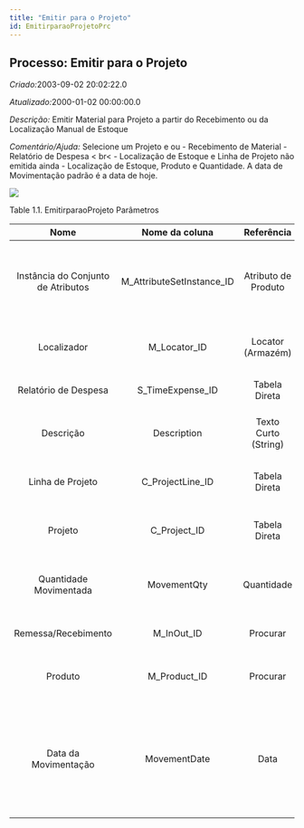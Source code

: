 ```yaml
---
title: "Emitir para o Projeto"
id: EmitirparaoProjetoPrc
---
```

<div id="d84163e1" class="section chapter">

<div class="titlepage">

<div>

<div>

## Processo: Emitir para o Projeto

</div>

</div>

</div>

<span class="emphasis"> *Criado:*</span>2003-09-02 20:02:22.0

<span class="emphasis">*Atualizado:*</span>2000-01-02 00:00:00.0

<span class="emphasis"> *Descrição:* </span>Emitir Material para Projeto
a partir do Recebimento ou da Localização Manual de Estoque

<span class="emphasis"> *Comentário/Ajuda:* </span>Selecione um Projeto
e ou - Recebimento de Material - Relatório de Despesa \< br\< -
Localização de Estoque e Linha de Projeto não emitida ainda -
Localização de Estoque, Produto e Quantidade. A data de Movimentação
padrão é a data de hoje.

![](/img/manual/EmitirparaoProjeto.png)

<div id="d84163e22" class="table">

<div class="table-title">

Table 1.1. EmitirparaoProjeto
Parâmetros

</div>

<div class="table-contents">

|                Nome                |       Nome da coluna        |      Referência      | Valores(Padrão) |                                Descrição                                 |                                                                                     Comentário/Ajuda                                                                                      |
| :--------------------------------: | :-------------------------: | :------------------: | :-------------: | :----------------------------------------------------------------------: | :---------------------------------------------------------------------------------------------------------------------------------------------------------------------------------------: |
| Instância do Conjunto de Atributos | M\_AttributeSetInstance\_ID | Atributo de Produto  |                 |              Instância de Conjunto de Atributos de Produto               |                           São os valores dos "Atributos das Instâncias de Produtos" reais. Os atributos de nível de produto são definidos no nível de Produto.                            |
|            Localizador             |       M\_Locator\_ID        |  Locator (Armazém)   |       (0)       |                          Localizador de Armazém                          |                                                           O "Localizador" indica onde um produto está localizado em um armazém.                                                           |
|        Relatório de Despesa        |     S\_TimeExpense\_ID      |    Tabela Direta     |                 |                      Relatório de Horas e Despesas                       |                                                                                           null                                                                                            |
|             Descrição              |         Description         | Texto Curto (String) |                 |                 Descrição resumida opcional do registro                  |                                                                        Uma descrição é limitada a 255 caracteres.                                                                         |
|          Linha de Projeto          |     C\_ProjectLine\_ID      |    Tabela Direta     |                 |                      Tarefa ou passo em um projeto                       |                                                            A "Linha de Projeto" indica uma linha de projeto única e exclusiva.                                                            |
|              Projeto               |       C\_Project\_ID        |    Tabela Direta     |                 |                            Projeto Financeiro                            |                                                     Um "Projeto" permite a você rastrear e controlar atividades internas ou externas.                                                     |
|       Quantidade Movimentada       |         MovementQty         |      Quantidade      |       (1)       |              Quantidade de um produto que foi movimentada.               |                                                       A "Quantidade Movimentada" indica a quantidade de um produto que foi movida.                                                        |
|        Remessa/Recebimento         |        M\_InOut\_ID         |       Procurar       |                 |                     Documento de Remessa de Material                     |                                                                              Remessa/Recebimento de Material                                                                              |
|              Produto               |       M\_Product\_ID        |       Procurar       |                 |                          Produto, Serviço, Item                          |                                                           Identifica um item que é ou comprado ou vendido por esta organização.                                                           |
|        Data da Movimentação        |        MovementDate         |         Data         |                 | Data em que um produto foi movido para dentro ou para fora de um estoque | A "Data de Movimentação" indica a data em que um produto foi movido para dentro ou para fora de um estoque. Este é o resultado de uma movimentação de estoque, de remessa ou recebimento. |

</div>

</div>

  

</div>
